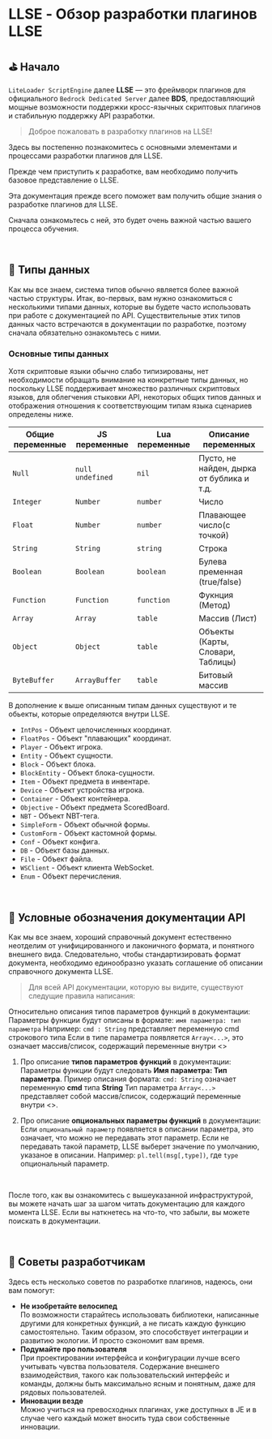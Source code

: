 <!-- translated -->

# LLSE - Обзор разработки плагинов LLSE 

## ⛳ Начало

`LiteLoader ScriptEngine` далее **LLSE** — это фреймворк плагинов для официального `Bedrock Dedicated Server` далее **BDS**, предоставляющий мощные возможности поддержки кросс-язычных скриптовых плагинов и стабильную поддержку API разработки.

> Доброе пожаловать в разработку плагинов на LLSE!

Здесь вы постепенно познакомитесь с основными элементами и процессами разработки плагинов для LLSE.

Прежде чем приступить к разработке, вам необходимо получить базовое представление о LLSE.

Эта документация прежде всего поможет вам получить общие знания о разработке плагинов для LLSE.

Сначала ознакомьтесь с ней, это будет очень важной частью вашего процесса обучения.

<br>

## 💊 Типы данных

Как мы все знаем, система типов обычно является более важной частью структуры.
Итак, во-первых, вам нужно ознакомиться с несколькими типами данных, которые вы будете часто использовать при работе с документацией по API.
Существительные этих типов данных часто встречаются в документации по разработке, поэтому сначала обязательно ознакомьтесь с ними.

### Основные типы данных

Хотя скриптовые языки обычно слабо типизированы, нет необходимости обращать внимание на конкретные типы данных, но поскольку LLSE поддерживает множество различных скриптовых языков, для облегчения стыковки API, некоторых общих типов данных и отображения отношения к соответствующим типам языка сценариев определены ниже.

| Общие переменные | JS переменные      | Lua переменные | Описание переменных                       |
| ---------------- | ------------------ | -------------- | ----------------------------------------- |
| `Null`           | `null` `undefined` | `nil`          | Пусто, не найден, дырка от бублика и т.д. |
| `Integer`        | `Number`           | `number`       | Число                                     |
| `Float`          | `Number`           | `number`       | Плавающее число(с точкой)                 |
| `String`         | `String`           | `string`       | Строка                                    |
| `Boolean`        | `Boolean`          | `boolean`      | Булева пременная (true/false)             |
| `Function`       | `Function`         | `function`     | Фукнция (Метод)                           |
| `Array`          | `Array`            | `table`        | Массив (Лист)                             |
| `Object`         | `Object`           | `table`        | Объекты (Карты, Словари, Таблицы)         |
| `ByteBuffer`     | `ArrayBuffer`      | `table`        | Битовый массив                            |

В дополнение к выше описанным типам данных существуют и те обьекты, которые определяются внутри LLSE. 

- `IntPos` - Объект целочисленных координат.
- `FloatPos` - Объект "плавающих" координат.
- `Player` - Объект игрока.
- `Entity` - Объект сущности.
- `Block` - Объект блока.
- `BlockEntity` - Объект блока-сущности.
- `Item` - Объект предмета в инвентаре.
- `Device` - Объект устройства игрока.
- `Container` - Объект контейнера.
- `Objective` - Объект предмета ScoredBoard.
- `NBT` - Объект NBT-тега.
- `SimpleForm` - Объект обычной формы.
- `CustomForm` - Объект кастомной формы.
- `Conf` - Объект конфига.
- `DB` - Объект базы данных.
- `File` - Объект файла.
- `WSClient` - Объект клиента WebSocket.
- `Enum` - Объект перечисления.

<br>

## 📌  Условные обозначения документации API

Как мы все знаем, хороший справочный документ естественно неотделим от унифицированного и лаконичного формата, и понятного внешнего вида.
Следовательно, чтобы стандартизировать формат документа, необходимо единообразно указать соглашение об описании справочного документа LLSE. 

> Для всей API документации, которую вы видите, существуют следущие правила написания: 

Относительно описания типов параметров функций в документации:
Параметры функции будут описаны в формате: `имя параметра: тип параметра`
Например: `cmd : String` представляет переменную cmd строкового типа 
Если в типе параметра появляется `Array<...>`, это означает массив/список, содержащий переменные внутри <>

1. Про описание **типов параметров функций** в документации:
    Параметры функции будут следовать **Имя параметра: Тип параметра**.
    Пример описания формата: `cmd: String` означает переменную **cmd** типа **String**
    Тип параметра `Array<...>` представляет собой массив/список, содержащий переменные внутри <>.

2. Про описание **опциональных параметры функций** в документации:  
   Если `опциональный параметр` появляется в описании параметра, это означает, что можно не передавать этот параметр.
   Если не передавать такой параметр, LLSE выберет значение по умолчанию, указаное в описании.
   Например: `pl.tell(msg[,type])`, где `type` опциональный параметр.

<br>

После того, как вы ознакомитесь с вышеуказанной инфраструктурой, вы можете начать шаг за шагом читать документацию для каждого момента LLSE.
Если вы наткнетесь на что-то, что забыли, вы можете поискать в документации.

<br>

## 📜 Советы разработчикам

Здесь есть несколько советов по разработке плагинов, надеюсь, они вам помогут:

- **Не изобретайте велосипед** <br>
  По возможности старайтесь использовать библиотеки, написанные другими для конкретных функций, а не писать каждую функцию самостоятельно. Таким образом, это способствует интеграции и развитию экологии. И просто сэкономит вам время.
- **Подумайте про пользователя** <br>
  При проектировании интерфейса и конфигурации лучше всего учитывать чувства пользователя. Содержание внешнего взаимодействия, такого как пользовательский интерфейс и команды, должны быть максимально ясным и понятным, даже для рядовых пользователей.
- **Инновации везде** <br>
  Можно учиться на превосходных плагинах, уже доступных в JE и в случае чего каждый может вносить туда свои собственные инновации.
